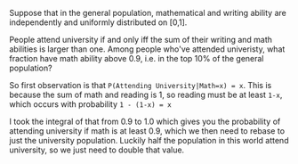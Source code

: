 Suppose that in the general population, mathematical and writing ability are independently
and uniformly distributed on [0,1].

People attend university if and only iff the sum of their writing and math abilities is
larger than one. Among people who've attended univeristy, what fraction have math ability
above 0.9, i.e. in the top 10% of the general population?

So first observation is that `P(Attending University|Math=x) = x`. This is because the sum
of math and reading is 1, so reading must be at least `1-x`, which occurs with probability
`1 - (1-x) = x`

I took the integral of that from 0.9 to 1.0 which gives you the probability of attending
university if math is at least 0.9, which we then need to rebase to just the university
population. Luckily half the population in this world attend university, so we just need
to double that value.
